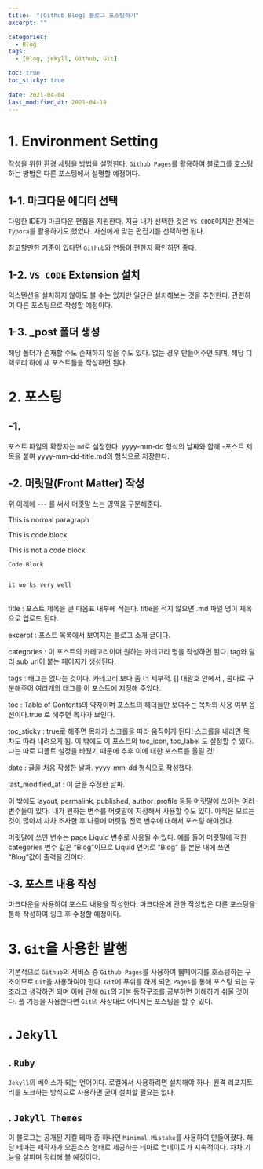 ```yaml
---
title:  "[Github Blog] 블로그 포스팅하기"
excerpt: ""

categories:
  - Blog
tags:
  - [Blog, jekyll, Github, Git]

toc: true
toc_sticky: true
 
date: 2021-04-04
last_modified_at: 2021-04-18
---
```


# 1. Environment Setting
 작성을 위한 환경 세팅을 방법을 설명한다. `Github Pages`를 활용하여 블로그를 호스팅하는 방법은 다른 포스팅에서 설명할 예정이다.

## 1-1. 마크다운 에디터 선택
 다양한 IDE가 마크다운 편집을 지원한다. 지금 내가 선택한 것은 `VS CODE`이지만 전에는 `Typora`를 활용하기도 했었다. 자신에게 맞는 편집기를 선택하면 된다.

참고할만한 기준이 있다면 `Github`와 연동이 편한지 확인하면 좋다.

##  1-2. `VS CODE` Extension 설치
 익스텐션을 설치하지 않아도 볼 수는 있지만 일단은 설치해보는 것을 추천한다. 관련하여 다른 포스팅으로 작성할 예정이다. 

## 1-3. _post 폴더 생성
 해당 폴더가 존재할 수도 존재하지 않을 수도 있다. 없는 경우 만들어주면 되며, 해당 디렉토리 하에 새 포스트들을 작성하면 된다. 

# 2. 포스팅

## -1. 
 포스트 파일의 확장자는 `md`로 설정한다. yyyy-mm-dd 형식의 날짜와 함께 -포스트 제목을 붙여 yyyy-mm-dd-title.md의 형식으로 저장한다. 

## -2. 머릿말(Front Matter) 작성

위 아래에 --- 를 써서 머릿말 쓰는 영역을 구분해준다.


This is normal paragraph

  This is code block

This is not a code block.


```Code Block```


<pre>
<code>
it works very well
</code>
</pre>

title : 포스트 제목을 큰 따옴표 내부에 적는다. title을 적지 않으면 .md 파일 명이 제목으로 업로드 된다.

excerpt : 포스트 목록에서 보여지는 블로그 소개 글이다. 

categories : 이 포스트의 카테고리이며 원하는 카테고리 명을 작성하면 된다. tag와 달리 sub url이 붙는 페이지가 생성된다.

tags : 태그는 없다는 것이다. 카테고리 보다 좀 더 세부적. [] 대괄호 안에서 , 콤마로 구분해주어 여러개의 태그를 이 포스트에 지정해 주었다.

toc : Table of Contents의 약자이며 포스트의 헤더들만 보여주는 목차의 사용 여부 옵션이다.true 로 해주면 목차가 보인다.

toc_sticky : true로 해주면 목차가 스크롤을 따라 움직이게 된다! 스크롤을 내리면 목차도 따라 내려오게 됨. 이 밖에도 이 포스트의 toc_icon, toc_label 도 설정할 수 있다. 나는 따로 디폴트 설정을 바꿨기 때문에 추후 이에 대한 포스트를 올릴 것!

date : 글을 처음 작성한 날짜. yyyy-mm-dd 형식으로 작성했다.

last_modified_at : 이 글을 수정한 날짜.

이 밖에도 layout, permalink, published, author_profile 등등 머릿말에 쓰이는 여러 변수들이 있다. 내가 원하는 변수를 머릿말에 지정해서 사용할 수도 있다. 아직은 모르는 것이 많아서 차차 조사한 후 나중에 머릿말 전역 변수에 대해서 포스팅 해야겠다.

머릿말에 쓰인 변수는 page Liquid 변수로 사용될 수 있다. 예를 들어 머릿말에 적힌 categories 변수 값은 “Blog”이므로 Liquid 언어로 “Blog” 를 본문 내에 쓰면 “Blog”값이 출력될 것이다. 

## -3. 포스트 내용 작성
 마크다운을 사용하여 포스트 내용을 작성한다. 마크다운에 관한 작성법은 다른 포스팅을 통해 작성하여 링크 후 수정할 예정이다.

# 3. `Git`을 사용한 발행
 기본적으로 `Github`의 서비스 중 `Github Pages`를 사용하여 웹페이지를 호스팅하는 구조이므로 `Git`을 사용하여야 한다. `Git`에 푸쉬를 하게 되면 `Pages`를 통해 포스팅 되는 구조라고 생각하면 되며 이에 관해 `Git`의 기본 동작구조를 공부하면 이해하기 쉬울 것이다. 풀 기능을 사용한다면 `Git`의 사상대로 어디서든 포스팅을 할 수 있다.

# . `Jekyll`


## . `Ruby`
 `Jekyll`의 베이스가 되는 언어이다. 로컬에서 사용하려면 설치해야 하나, 원격 리포지토리를 포크하는 방식으로 사용하면 굳이 설치할 필요는 없다.

## . `Jekyll Themes`
 이 블로그는 공개된 지킬 테마 중 하나인 `Minimal Mistake`를 사용하여 만들어졌다. 해당 테마는 제작자가 오픈소스 형태로 제공하는 테마로 업데이트가 지속적이다. 차차 기능을 살피며 정리해 볼 예정이다. 